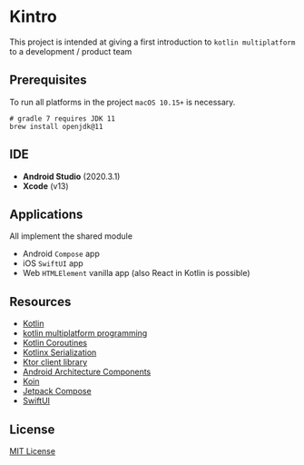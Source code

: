 # Kintro

This project is intended at giving a first introduction to `kotlin multiplatform` to a development / product team

## Prerequisites

To run all platforms in the project `macOS 10.15+` is necessary.

```shell
# gradle 7 requires JDK 11
brew install openjdk@11
```
## IDE

* **Android Studio** (2020.3.1)
* **Xcode** (v13)

## Applications

All implement the shared module

* Android `Compose` app
* iOS `SwiftUI` app
* Web `HTMLElement` vanilla app (also React in Kotlin is possible)

## Resources

* [Kotlin](https://kotlinlang.org/)
* [kotlin multiplatform programming](https://kotlinlang.org/docs/multiplatform.html)
* [Kotlin Coroutines](https://kotlinlang.org/docs/reference/coroutines-overview.html)
* [Kotlinx Serialization](https://github.com/Kotlin/kotlinx.serialization)
* [Ktor client library](https://github.com/ktorio/ktor)
* [Android Architecture Components](https://developer.android.com/topic/libraries/architecture/index.html)
* [Koin](https://github.com/InsertKoinIO/koin)
* [Jetpack Compose](https://developer.android.com/jetpack/compose)
* [SwiftUI](https://developer.apple.com/documentation/swiftui)

## License

[MIT License](/LICENSE)
